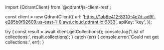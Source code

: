 import {QdrantClient} from '@qdrant/js-client-rest';

const client = new QdrantClient({
    url: 'https://1ab8e412-8310-4e7d-ad9f-e285b0f92609.us-east-1-0.aws.cloud.qdrant.io:6333',
    apiKey: 'key',
});

try {
    const result = await client.getCollections();
    console.log('List of collections:', result.collections);
} catch (err) {
    console.error('Could not get collections:', err);
}